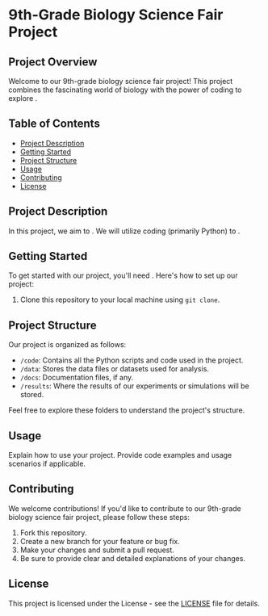 # 9th-Grade Biology Science Fair Project

## Project Overview
Welcome to our 9th-grade biology science fair project! This project combines the fascinating world of biology with the power of coding to explore . 

## Table of Contents
- [Project Description](#project-description)
- [Getting Started](#getting-started)
- [Project Structure](#project-structure)
- [Usage](#usage)
- [Contributing](#contributing)
- [License](#license)

## Project Description
In this project, we aim to . We will utilize coding (primarily Python) to .

## Getting Started
To get started with our project, you'll need . Here's how to set up our project:

1. Clone this repository to your local machine using `git clone`.

## Project Structure
Our project is organized as follows:

- `/code`: Contains all the Python scripts and code used in the project.
- `/data`: Stores the data files or datasets used for analysis.
- `/docs`: Documentation files, if any.
- `/results`: Where the results of our experiments or simulations will be stored.

Feel free to explore these folders to understand the project's structure.

## Usage
Explain how to use your project. Provide code examples and usage scenarios if applicable.

## Contributing
We welcome contributions! If you'd like to contribute to our 9th-grade biology science fair project, please follow these steps:

1. Fork this repository.
2. Create a new branch for your feature or bug fix.
3. Make your changes and submit a pull request.
4. Be sure to provide clear and detailed explanations of your changes.

## License
This project is licensed under the License - see the [LICENSE](LICENSE) file for details.

